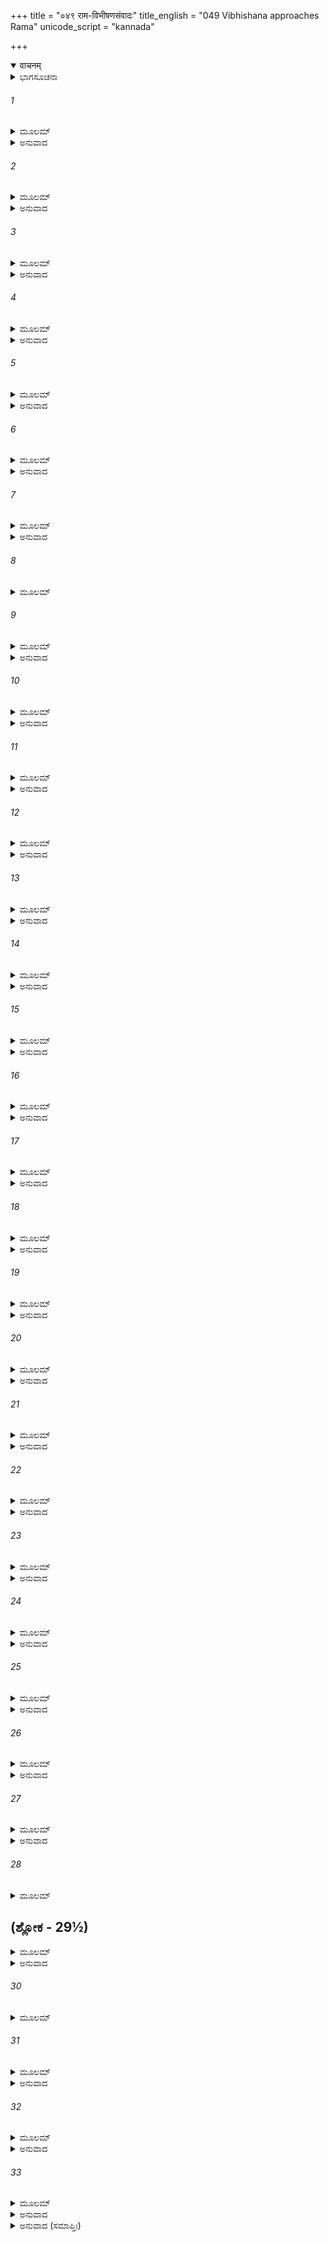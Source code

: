 +++
title = "०४९ राम-विभीषणसंवादः"
title_english = "049 Vibhishana approaches Rama"
unicode_script = "kannada"

+++
<details open><summary>वाचनम्</summary>

<div class="audioEmbed"  caption="श्रीराम-हरिसीताराममूर्ति-घनपाठिभ्यां वचनम्" src="https://archive.org/download/Ramayana-recitation-Sriram-harisItArAmamUrti-Ghanapaati-v2/Kanda_6/Kanda_6_YK-049-Vibhishana_approaches_Rama_0.mp3"></div>
</details>



<details><summary>ಭಾಗಸೂಚನಾ</summary>

ಶ್ರೀರಾಮನು ಎಚ್ಚರಗೊಂಡು ಲಕ್ಷ್ಮಣನಿಗಾಗಿ ವಿಲಪಿಸಿದುದು, ತಾನೂ ಪ್ರಾಣತ್ಯಾಗ ಮಾಡಲು ನಿಶ್ಚಯಿಸಿ ವಾನರರಿಗೆ ಮರಳಿಹೋಗುವಂತೆ ಆಜ್ಞಾಪಿಸಿದುದು
</details>

###### 1


<details><summary>ಮೂಲಮ್</summary>

ಘೋರೇಣ ಶರಬಂಧೇನ  ಬದ್ಧೌ ದಶರಥಾತ್ಮಜೌ ।  
ನಿಃಶ್ವಸಂತೌ ಯಥಾ ನಾಗೌ ಶಯಾನೌ ರುಧಿರೋಕ್ಷಿತೌ ॥
</details>

<details><summary>ಅನುವಾದ</summary>

ಘೋರವಾದ ಸರ್ಪಾಕಾರ ಬಾಣಗಳಿಂದ ಬಂಧಿತರಾದ ದಶರಥಕುಮಾರ ಶ್ರೀರಾಮ-ಲಕ್ಷ್ಮಣರು ರಕ್ತದಲ್ಲಿ ಮುಳುಗಿ ಸರ್ಪಗಳಂತೆ ನಿಟ್ಟುಸಿರು ಬಿಡುತ್ತಾ ಬಿದ್ದಿದ್ದರು.॥1॥
</details>

###### 2


<details><summary>ಮೂಲಮ್</summary>

ಸರ್ವೇ ತೇ ವಾನರಶ್ರೇಷ್ಠಾಃ ಸಸುಗ್ರೀವ ಮಹಾಬಲಾಃ ।  
ಪರಿವಾರ್ಯ ಮಹಾತ್ಮಾನೌ ತಸ್ಥುಃ ಶೋಕಪರಿಪ್ಲುತಾಃ ॥
</details>

<details><summary>ಅನುವಾದ</summary>

ಮಹಾತ್ಮರಾದ ಅವರಿಬ್ಬರ ಸುತ್ತಲೂ ಮುತ್ತಿಕೊಂಡು ಸುಗ್ರೀವಾದಿ ಎಲ್ಲ ಶ್ರೇಷ್ಠ ಮಹಾಬಲಿ ವಾನರವೀರರು ಶೋಕದಲ್ಲಿ ಮುಳುಗಿದ್ದರು.॥2॥
</details>

###### 3


<details><summary>ಮೂಲಮ್</summary>

ಏತಸ್ಮಿನ್ನಂತರೇ ರಾಮಃ ಪ್ರತ್ಯಬುಧ್ಯತ ವೀರ್ಯವಾನ್ ।  
ಸ್ಥಿರತ್ವಾತ್ಸತ್ವ್ವಯೋಗಾಚ್ಚ ಶರೈಃ ಸಂದಾನಿತೋಽಪಿ ಸನ್ ॥
</details>

<details><summary>ಅನುವಾದ</summary>

ಆಗಲೇ ಪರಾಕ್ರಮಿಯಾದ ಶ್ರೀರಾಮನು ನಾಗಪಾಶದಿಂದ ಬಂಧಿತನಾಗಿದ್ದರೂ ಸ್ಥೈರ್ಯದಿಂದಲೂ, ಶಕ್ತಿಸಂಪನ್ನತೆಯಿಂದಲೂ ಮೂರ್ಛೆಯಿಂದ ಎಚ್ಚರಗೊಂಡನು.॥3॥
</details>

###### 4


<details><summary>ಮೂಲಮ್</summary>

ತತೋ ದೃಷ್ಟ್ವಾ ಸರುಧಿರಂ ವಿಷಣ್ಣಂ ಗಾಢಮರ್ಪಿತಮ್ ।  
ಭ್ರಾತರಂ ದೀನವದನಂ ಪರ್ಯದೇವಯದಾತುರಃ ॥
</details>

<details><summary>ಅನುವಾದ</summary>

ಸಹೋದರ ಲಕ್ಷ್ಮಣನು ಬಾಣಗಳಿಂದ ಅತ್ಯಂತ ಗಾಯಗೊಂಡು ರಕ್ತದಿಂದ ತೊಯ್ದುಹೋಗಿದ್ದನು. ಶ್ರೀರಾಮನು ದೀನನಾದವನಾದ ತಮ್ಮನ ಪಕ್ಕದಲ್ಲಿ ನೆಲದ ಮೇಲೆ ಕುಳಿತು ವಿಲಪಿಸತೊಡಗಿದನು.॥4॥
</details>

###### 5


<details><summary>ಮೂಲಮ್</summary>

ಕಿಂ ನು ಮೇ ಸೀತಯಾ ಕಾರ್ಯಂ ಲಬ್ಧಯಾ ಜೀವಿತೇನ ವಾ ।  
ಶಯಾನಂ ಯೋಽದ್ಯ ಪಶ್ಯಾಮಿ ಭ್ರಾತರಂ ಯುಧಿ ನಿರ್ಜಿತಮ್ ॥
</details>

<details><summary>ಅನುವಾದ</summary>

ಅಯ್ಯೋ ! ಇಂದು ಪರಾಜಿತನಾಗಿ ಯುದ್ಧರಂಗದಲ್ಲಿ ಬಿದ್ದಿರುವ ಲಕ್ಷ್ಮಣನನ್ನು ನೋಡಿ, ನನಗೆ ಸೀತೆಯು ದೊರಕಿದರೂ ನನಗೇನಾಗಬೇಕು? ಅಥವಾ ಬದುಕಿದ್ದರೂ ಏನು ಪ್ರಯೋಜನ.॥5॥
</details>

###### 6


<details><summary>ಮೂಲಮ್</summary>

ಶಕ್ಯಾ ಸೀತಾಸಮಾ ನಾರೀ ಮರ್ತ್ಯಲೋಕೇ ವಿಚಿನ್ವತಾ ।  
ನ ಲಕ್ಷ್ಮಣ ಸಮೋ ಭ್ರಾತಾ ಸಚಿವಃ ಸಾಂಪರಾಯಿಕಃ ॥
</details>

<details><summary>ಅನುವಾದ</summary>

ಮನುಷ್ಯ ಲೋಕದಲ್ಲಿ ಹುಡುಕಿದರೆ ನನಗೆ ಸೀತೆಯಂತಹ ಬೇರೆ ಹೆಂಡತಿ ಸಿಗಬಹುದು, ಆದರೆ ಲಕ್ಷ್ಮಣನಂತಹ ಸಹಾಯಕ, ಯುದ್ಧಕುಶಲಿ ಸಹೋದರ ಎಲ್ಲಿಯೂ ಸಿಗಲಾರನು.॥6॥
</details>

###### 7


<details><summary>ಮೂಲಮ್</summary>

ಪರಿತ್ಯಕ್ಷ್ಯಾಮ್ಯಹಂ ಪ್ರಾಣಾನ್ವಾನರಾಣಾಂ ತು ಪಶ್ಯತಾಮ್ ।  
ಯದಿ ಪಂಚತ್ವಮಾಪನ್ನಃ ಸುಮಿತ್ರಾನಂದವರ್ಧನಃ ॥
</details>

<details><summary>ಅನುವಾದ</summary>

ಸುಮಿತ್ರೆಯ ಆನಂದವನ್ನು ಹೆಚ್ಚಿಸುವ ಲಕ್ಷ್ಮಣನು ಅಸುನೀಗಿದರೆ ನಾನು ವಾನರರು ನೋಡುತ್ತಿರುವಂತೆಯೇ ನನ್ನ ಪ್ರಾಣಗಳನ್ನು ತ್ಯಜಿಸುವೆನು.॥7॥
</details>

###### 8


<details><summary>ಮೂಲಮ್</summary>

ಕಿಂ ನು ವಕ್ಷ್ಯಾಮಿ ಕೌಸಲ್ಯಾಂ ಮಾತರಂ ಕಿಂ ನು ಕೈಕಯೀಮ್ ।  
ಕಥಮಂಬಾಂ ಸುಮಿತ್ರಾಂ ಚ ಪುತ್ರ ದರ್ಶನ ಲಾಲಸಾಮ್ ॥
</details>

###### 9


<details><summary>ಮೂಲಮ್</summary>

ವಿವತ್ಸಾಂ ವೇಪಮಾನಾಂ ಚ ವೇಪಂತೀಂ ಕುರರೀಮಿವ ।  
ಕಥಮಾಶ್ಚಾಸಯಿಷ್ಯಾಮಿ ಯದಿ ಯಾಸ್ಯಾಮಿ ತಂ ವಿನಾ ॥
</details>

<details><summary>ಅನುವಾದ</summary>

ಲಕ್ಷ್ಮಣನಿಲ್ಲದೆ ನಾನು ಅಯೋಧ್ಯೆಗೆ ಹೋದರೆ ತಾಯಿ ಕೌಸಲ್ಯೆ ಮತ್ತು ಕೈಕೇಯಿ ಲಕ್ಷ್ಮಣನೆಲ್ಲಿ ಎಂದು ಕೇಳಿದರೆ ಏನೆಂದು ಉತ್ತರಿಸಲಿ? ಮಗನನ್ನು ಕಾಣಬೇಕೆಂದು ಉತ್ಸುಕತೆಯಿಂದಿರುವ, ಕರುವನ್ನು ಅಗಲಿದ ಹಸುವಿನಂತೆ ನಡಗುತ್ತಿರುವ, ಹೆಣ್ಣು ಕುರರ ಪಕ್ಷಿಯಂದೆ ಕೂಗುತ್ತಿರುವ ಮಾತೆ ಸುಮಿತ್ರೆಗೆ ಏನು ಹೇಳಲಿ? ಆಕೆಯನ್ನು ಹೇಗೆ ಸಮಾಧಾನಗೊಳಿಸಲಿ.॥8-9॥
</details>

###### 10


<details><summary>ಮೂಲಮ್</summary>

ಕಥಂ ವಕ್ಷ್ಯಾಮಿ ಶತ್ರುಘ್ನಂ ಭರತಂ ಚ ಯಶಸ್ವಿನಮ್ ।  
ಮಯಾ ಸಹ ವನಂ ಯಾತೋ ವಿನಾ ತೇನಾಹಮಾಗತಃ ॥
</details>

<details><summary>ಅನುವಾದ</summary>

ಯಶಸ್ವೀ ಭರತ-ಶತ್ರುಘ್ನರಲ್ಲಿ-ಲಕ್ಷ್ಮಣ ನನ್ನೊಂದಿಗೆ ವನಕ್ಕೆ ಬಂದಿದ್ದ, ಆದರೆ ನಾನು ಅವನನ್ನು ಅಲ್ಲೇ ಕಳೆದುಕೊಂಡು ಅವನಿಲ್ಲದೆ ಮರಳಿ ಬಂದಿರುವೆನು ಎಂದು ಹೇಗೆ ಹೇಳಲಿ.॥10॥
</details>

###### 11


<details><summary>ಮೂಲಮ್</summary>

ಉಪಾಲಂಭಂ ನ ಶಕ್ಷ್ಯಾಮಿ ಸೋ ಮಂಬಾಸುಮಿತ್ರಯಾ ।  
ಇಹೈವ ದೇಹಂ ತ್ಯಕ್ಷ್ಯಾಮಿ ನಹಿ ಜೀವಿತುಮುತ್ಸಹೇ ॥
</details>

<details><summary>ಅನುವಾದ</summary>

ಇಬ್ಬರೂ ತಾಯಂದಿರ ಸಹಿತ ಸುಮಿತ್ರಾದೇವಿಯ ನಿಂದನೆಯನ್ನು ನಾನು ಸಹಿಸಲಾರೆನು; ಆದ್ದರಿಂದ ಇಲ್ಲೇ ದೇಹತ್ಯಾಗ ಮಾಡುವೆನು. ಈಗ ಬದುಕುಳಿಯುವ ಉತ್ಸಾಹವೇ ನನ್ನಲ್ಲಿ ಇಲ್ಲ.॥11॥
</details>

###### 12


<details><summary>ಮೂಲಮ್</summary>

ಧಿಙ್ಮಾಂ ದುಷ್ಕೃತಕರ್ಮಾಣಮನಾರ್ಯ ಯತ್ಕೃತೇ ಹ್ಯಸೌ ।  
ಲಕ್ಷ್ಮಣಃ ಪತಿತಃ ಶೇತೇ ಶರತಲ್ಪೇ ಗತಾಸುವತ್ ॥
</details>

<details><summary>ಅನುವಾದ</summary>

ನನ್ನಂತಹ ದುಷ್ಕರ್ಮಿ ಮತ್ತು ಅನಾರ್ಯನಿಗೆ ಧಿಕ್ಕಾರವಿರಲಿ. ಅದರಿಂದಲೇ ಲಕ್ಷ್ಮಣನು ಸತ್ತಂತೆ ಬಾಣಗಳ ಶಯ್ಯೆಯಲ್ಲಿ ಮಲಗಿರುವನು.॥12॥
</details>

###### 13


<details><summary>ಮೂಲಮ್</summary>

ತ್ವಂ ನಿತ್ಯಂ ಸವಿಷಣ್ಣಂ ಮಾಮಾಶ್ವಾಸಯಸಿ ಲಕ್ಷ್ಮಣ ।  
ಗತಾಸುರ್ನಾದ್ಯ ಶಕ್ತೋಽಸಿ ಮಾಮಾರ್ತಮಭಿಭಾಷಿತುಮ್ ॥
</details>

<details><summary>ಅನುವಾದ</summary>

ಲಕ್ಷ್ಮಣ ! ನಾನು ಅತ್ಯಂತ ವಿಷಾದದಲ್ಲಿ ಮುಳುಗಿದ್ದಾಗ ನೀನೇ ಸದಾ ನನಗೆ ಆಶ್ವಾಸನ ಕೊಡುತ್ತಿದ್ದೆ. ಆದರೆ ಇಂದು ನೀನು ಪ್ರಾಣಗಳನ್ನು ತೊರೆದಾಗ ನನ್ನಂಥಹ ದುಃಖಿತನಲ್ಲಿ ಮಾತನಾಡಲೂ ಅಸಮರ್ಥನಾಗಿರುವೆ.॥13॥
</details>

###### 14


<details><summary>ಮೂಲಮ್</summary>

ಯೇನಾದ್ಯ ಬಹವೋ ಯುದ್ಧೇ ನಿಹತಾ ರಾಕ್ಷಸಾಃ ಕ್ಷಿತೌ ।  
ತಸ್ಯಾಮೇವಾದ್ಯ ಶೂರಸ್ತ್ವಂ ಶೇಷೇ ವಿನಿಹತಃ ಶನೈಃ ॥
</details>

<details><summary>ಅನುವಾದ</summary>

ತಮ್ಮ! ಯಾವ ರಣಭೂಮಿ ಯಲ್ಲಿ ಇಂದು ನೀನು ಅನೇಕ ರಾಕ್ಷಸರನ್ನು ಕೊಂದಿರುವೆಯೋ, ಅವರಲ್ಲಿ ಶೂರನಾಗಿದ್ದರೂ ನೀನು ಬಾಣಗಳಿಂದ ಹತನಾಗಿ ಮಲಗಿ ಬಿಟ್ಟಿರುವೆ.॥14॥
</details>

###### 15


<details><summary>ಮೂಲಮ್</summary>

ಶಯಾನಃ ಶರತಲ್ಪೇಽಸ್ಮಿನ್ ಸಶೋಣಿತ ಪರಿಸ್ರುತಃ ।  
ಶರಭೂತಸ್ತತೋ ಭಾಸಿ ಭಾಸ್ಕರೋಽಸ್ತಮಿವ ವ್ರಜನ್ ॥
</details>

<details><summary>ಅನುವಾದ</summary>

ಶರತಲ್ಪದಲ್ಲಿ ರಕ್ತದಿಂದ ತೊಯ್ದುಹೋಗಿ ಬಿದ್ದಿರುವೆ, ಬಾಣಗಳಿಂದ ವ್ಯಾಪ್ತನಾಗಿ ಅಸ್ತಾಚಲಕ್ಕೆ ಹೋಗುವ ಸೂರ್ಯನಂತೆ ಪ್ರಕಾಶಿಸುತ್ತಿರುವೆ.॥15॥
</details>

###### 16


<details><summary>ಮೂಲಮ್</summary>

ಬಾಣಾಭಿಹತಮರ್ಮತ್ವಾನ್ನ ಶಕ್ನೋಷೀಹ ಭಾಷಿತುಮ್ ।  
ರುಜಾ ಚಾಬ್ರುವತೋಯಸ್ಯ ದೃಷ್ಟಿ ರಾಗೇಣ ಸೂಚ್ಯತೇ ॥
</details>

<details><summary>ಅನುವಾದ</summary>

ಬಾಣಗಳಿಂದ ನಿನ್ನ ಮರ್ಮಸ್ಥಳ ವಿದೀರ್ಣವಾದ್ದರಿಂದ ನೀನು ಈಗ ಮಾತನಾಡಲಾರೆ; ನೀನು ಮಾತನಾಡದಿದ್ದರೂ ನಿನ್ನ ಕೆಂಪಾದ ಕಣ್ಣುಗಳಿಂದ ನಿನ್ನ ಮಾರ್ಮಿಕಪೀಡೆ ಸೂಚಿಸುತ್ತದೆ.॥16॥
</details>

###### 17


<details><summary>ಮೂಲಮ್</summary>

ಯಥೈವ ಮಾಂ ವನಂ ಯಾಂತಮನುಯಾತೋ ಮಹಾದ್ಯುತಿಃ ।  
ಅಹಮಪ್ಯನುಯಾಸ್ಯಾಮಿ ತಥೈವೈನಂ ಯಮಕ್ಷಯಮ್ ॥
</details>

<details><summary>ಅನುವಾದ</summary>

ವನದ ಯಾತ್ರೆ ಮಾಡುವಾಗ ಮಹಾತೇಜಸ್ವೀ ಲಕ್ಷ್ಮಣನು ಹಿಂದೆ-ಹಿಂದೆ ಬಂದಿದ್ದನು, ಹಾಗೆಯೇ ನಾನೂ ಯಮಲೋಕಕ್ಕೆ ಅವನನ್ನು ಅನುಸರಿಸುವೆನು.॥17॥
</details>

###### 18


<details><summary>ಮೂಲಮ್</summary>

ಇಷ್ಟಬಂಧುಜನೋ ನಿತ್ಯಂ ಮಾಂ ಚ ನಿತ್ಯಮನುವ್ರತಃ ।  
ಇಮಾಮದ್ಯ ಗತೋಽವಸ್ಥಾಂ ಮಮಾನಾರ್ಯಸ್ಯ ದುರ್ನಯೈಃ ॥
</details>

<details><summary>ಅನುವಾದ</summary>

ನನ್ನ ಪ್ರಿಯಬಂಧುಗಳು ನನ್ನಲ್ಲಿ ಅನುರಾಗ ಭಕ್ತಿಭಾವವಿಟ್ಟಂತೆ ಲಕ್ಷ್ಮಣನಲ್ಲಿ ಇಡುತ್ತಿದ್ದರು. ಆ ಲಕ್ಷ್ಮಣನು ಇಂದು ಅನಾರ್ಯಾನಾದ ನನ್ನನ್ನು ದುರ್ನಿತೀಯ ಕಾರಣ ಈ ಸ್ಥಿತಿಗೆ ತಲುಪಿಸಿರುವನು.॥18॥
</details>

###### 19


<details><summary>ಮೂಲಮ್</summary>

ಸುರುಷ್ಟೇನಾಪಿ ವೀರೇಣ  ಲಕ್ಷ್ಮಣೇನ ನ ಸಂಸ್ಮರೇ ।  
ಪರುಷಂ ವಿಪ್ರಿಯಂ ಚಾಪಿ ಶ್ರಾವಿತಂ ತು ಕದಾಚನ ॥
</details>

<details><summary>ಅನುವಾದ</summary>

ಲಕ್ಷ್ಮಣನು ಅತ್ಯಂತ ಕುಪಿತನಾಗಿದ್ದರೂ ನನಗೆ ಎಂದೂ ಯಾವುದೇ ಕಠೋರ, ಅಪ್ರಿಯ ಮಾತನ್ನು ಹೇಳದ ಪ್ರಸಂಗವು ನನ್ನ ಸ್ಮರಣೆಯಲ್ಲಿ ಇಲ್ಲ.॥19॥
</details>

###### 20


<details><summary>ಮೂಲಮ್</summary>

ವಿಸಸರ್ಜೈಕವೇಗೇನ ಪಂಚ ಬಾಣಶತಾನಿ ಯಃ ।  
ಇಷ್ವಸ್ರೇಷ್ವಧಿಕಸ್ತಸ್ಮಾತ್ ಕಾರ್ತವೀರ್ಯಾಚ್ಚ ಲಕ್ಷ್ಮಣಃ ॥
</details>

<details><summary>ಅನುವಾದ</summary>

ಲಕ್ಷ್ಮಣನು ಒಂದೇ ವೇಗದಿಂದ ಐದುನೂರು ಬಾಣಗಳ ಮಳೆಗರೆಯುತ್ತಿದ್ದನು. ಇದರಿಂದ ಧನುರ್ವಿದ್ಯೆಯಲ್ಲಿ ಕಾರ್ತವೀರ್ಯ ಅರ್ಜುನನ್ನು ಮೀರಿಸುತ್ತಿದ್ದನು.॥20॥
</details>

###### 21


<details><summary>ಮೂಲಮ್</summary>

ಅಸೈರಸ್ತ್ರಾಣಿ ಯೋ ಹನ್ಯಾಚ್ಛಕ್ರಸ್ಯಾಪಿ ಮಹಾತ್ಮನಃ ।  
ಸೋಽಯಮುರ್ವ್ಯಾಂ ಹತಃ ಶೇತೇ ಮಹಾರ್ಹಶಯನೋಚಿತಃ ॥
</details>

<details><summary>ಅನುವಾದ</summary>

ತನ್ನ ಅಸ್ತ್ರಗಳಿಂದ ಮಹಾತ್ಮಾ ಇಂದ್ರನ ಅಸ್ತ್ರಗಳನ್ನು ಕತ್ತರಿಸಬಲ್ಲವನೋ, ಅಮೂಲ್ಯ ಶಯ್ಯೆಯಲ್ಲಿ ಮಲಗುತ್ತಿದ್ದನೋ, ಆ ಲಕ್ಷ್ಮಣ ಇಂದು ಸತ್ತುಹೋಗಿ ಭೂಮಿಯಲ್ಲಿ ಮಲಗಿರುವನು.॥21॥
</details>

###### 22


<details><summary>ಮೂಲಮ್</summary>

ತತ್ತು ಮಿಥ್ಯಾ ಪ್ರಲಪ್ತಂ ಮಾಂ ಪ್ರಧಕ್ಷ್ಯತಿನ ಸಂಶಯಃ ।  
ಯನ್ಮಯಾ ನ ಕೃತೋ ರಾಜಾ ರಾಕ್ಷಸಾನಾಂ ವಿಭೀಷಣಃ ॥
</details>

<details><summary>ಅನುವಾದ</summary>

ವಿಭೀಷಣನನ್ನು ನಾನು ರಾಕ್ಷಸರ ರಾಜನನ್ನಾಗಿಸದೇ ಹೋದೆ; ಅದರಿಂದ ನನ್ನ ಆ ಸುಳ್ಳುಪ್ರಲಾಪ ನನ್ನನ್ನು ಸದಾ ಸುಡುತ್ತಿರಬಹುದು; ಇದರಲ್ಲಿ ಸಂಶಯವೇ ಇಲ್ಲ.॥22॥
</details>

###### 23


<details><summary>ಮೂಲಮ್</summary>

ಅಸ್ಮಿನ್ಮುಹೂರ್ತೇ ಸುಗ್ರೀವ ಪ್ರತಿಯಾತುಮಿತೋಽರ್ಹಸಿ ।  
ಮತ್ವಾ ಹೀನಂ ಮಯಾ ರಾಜನ್ ರಾವಣೋಽಭಿಭವಿಷ್ಯತಿ ॥
</details>

<details><summary>ಅನುವಾದ</summary>

ವಾನರರಾಜ ಸುಗ್ರೀವನೇ ! ನೀನು ಈಗಲೇ ಇಲ್ಲಿಂದ ಮರಳಿ ಹೋಗು; ಏಕೆಂದರೆ ನಾನಿಲ್ಲದೆ ಅಸಹಾಯಕನೆಂದು ತಿಳಿದು ರಾವಣನು ನಿನ್ನನ್ನು ತಿರಸ್ಕರಿಸುವನು.॥23॥
</details>

###### 24


<details><summary>ಮೂಲಮ್</summary>

ಅಂಗದಂ ತು ಪುರಸ್ಕೃತ್ಯ ಸಸೈನ್ಯಂ ಸಪರಿಚ್ಛದಮ್ ।  
ಸಾಗರಂ ತರ ಸುಗ್ರೀವ ನೀಲೇನ ಚ ನಲೇನ ಚ ॥
</details>

<details><summary>ಅನುವಾದ</summary>

ಮಿತ್ರ ಸುಗ್ರೀವನೇ! ಸೈನ್ಯ ಮತ್ತು ಸಾಮಗ್ರಿಗಳೊಂದಿಗೆ ಅಂಗದನನ್ನು ಮುಂದಿಟ್ಟು ಕೊಂಡು ನಳ, ನೀಲರೊಂದಿಗೆ ಸಮುದ್ರ ದಾಟಿ ಹೋಗು.॥24॥
</details>

###### 25


<details><summary>ಮೂಲಮ್</summary>

ಕೃತಂ ಹಿ ಸುಮಹತ್ಕರ್ಮ ಯದನ್ಯೈರ್ದುಷ್ಕರಂ ರಣೇ ।  
ಋಕ್ಷರಾಜೇನ ತುಷ್ಯಾಮಿ ಗೋಲಾಂಗೂಲಾಧಿಪೇನ ಚ ॥
</details>

<details><summary>ಅನುವಾದ</summary>

ಗೋಲಾಂಗುಲರ ಒಡೆಯ ಗವಾಕ್ಷ ಮತ್ತು ಋಕ್ಷರಾಜ ಜಾಂಬವಂತರಿಂದ ತುಂಬಾ ಸಂತುಷ್ಟನಾಗಿದ್ದೇನೆ. ಬೇರೆಯವರಿಗೆ ಅತ್ಯಂತ ದುಷ್ಕರವಾದ ಮಹಾ ಪುರಾಷಾರ್ಥ ವನ್ನು ನೀವು ಯುದ್ಧದಲ್ಲಿ ತೋರಿಸಿರುವಿರಿ.॥25॥
</details>

###### 26


<details><summary>ಮೂಲಮ್</summary>

ಅಂಗದೇನ ಕೃತಂ ಕರ್ಮ ಮೈಂದೇನ ದ್ವಿವಿದೇನ ಚ ।  
ಯುದ್ಧಂ ಕೇಸರಿಣಾ ಸಂಖ್ಯೇ ಘೋರಂ ಸಂಪಾತಿನಾ ಕೃತಮ್ ॥
</details>

<details><summary>ಅನುವಾದ</summary>

ಅಂಗದ, ಮೈಂದ, ದ್ವಿವಿದರೂ ಕೂಡಾ ಮಹಾ ಪರಾಕ್ರಮ ಪ್ರಕಟಿಸಿ ರುವರು. ಕೇಸರಿ ಮತ್ತು ಸಂಪಾತಿಯೂ ರಣರಂಗದಲ್ಲಿ ಘೋರ ಯುದ್ಧಮಾಡಿರುವರು.॥26॥
</details>

###### 27


<details><summary>ಮೂಲಮ್</summary>

ಗವಯೇನ ಗವಾಕ್ಷೇಣ ಶರಭೇಣ  ಗಜೇನ ಚ ।  
ಅನ್ಯೈಶ್ಚ ಹರಿಭಿರ್ಯುದ್ಧಂ ಮದರ್ಥೇತ್ಯಕ್ತ  ಜೀವಿತೈಃ ॥
</details>

<details><summary>ಅನುವಾದ</summary>

ಗವಯ, ಗವಾಕ್ಷ, ಶರಭ, ಗಜ ಹಾಗೂ ಇತರ ವಾನರೂ ಕೂಡ ನನಗಾಗಿ ಪ್ರಾಣಗಳ ಹಂಗನ್ನು ತೊರೆದು ಯುದ್ಧಮಾಡಿದ್ದರು.॥27॥
</details>

###### 28


<details><summary>ಮೂಲಮ್</summary>

ನ ಚಾತಿಕ್ರಮಿತುಂ ಶಕ್ಯಂ ದೇವಂ ಸುಗ್ರೀವ ಮಾನುಷೈಃ ।  
ಯತ್ತು ಶಕ್ಯಂ ವಯಸ್ಯೇನ ಸುಹೃದಾ ಚ ಪರಂಮಮ ॥
</details>

## (ಶ್ಲೋಕ - 29½)


<details><summary>ಮೂಲಮ್</summary>

ಕೃತಂ ಸುಗ್ರೀವ ತತ್ಸರ್ವಂ ಭವತಾ ಧರ್ಮಭೀರುಣಾ ।  
ಮಿತ್ರ ಕಾರ್ಯಂ ಕೃತಮಿದಂ ಭವದ್ಬಿರ್ವಾನರರ್ಷಭಾಃ ॥  
ಅನುಜ್ಞಾ ತಾ ಮಯಾ ಸರ್ವೇ ಯಥೇಷ್ಟಂ ಗಂತು ಮರ್ಹಥ ।
</details>

<details><summary>ಅನುವಾದ</summary>

ಸುಗ್ರೀವ! ಮನುಷ್ಯರಿಗೆ ದೈವ ವಿಧಾನವನ್ನು ಮೀರುವುದು ಅಶಕ್ಯವಾಗಿದೆ. ನನ್ನ ಪರಮ ಮಿತ್ರ ಅಥವಾ ಉತ್ತಮ ಸುಹೃದವಾದ್ದರಿಂದ ನಿನ್ನಂತಹ ಧರ್ಮ ಭೀರು ಏನೆಲ್ಲ ಮಾಡಬಲ್ಲನೋ ಅದೆಲ್ಲವನ್ನು ನೀನು ಮಾಡಿರುವೆ. ವಾನರ ಶ್ರೇಷ್ಠನೇ! ನೀವೆಲ್ಲರೂ ಸೇರಿ ಮಿತ್ರನ ಈ ಕಾರ್ಯವನ್ನು ನೆರವೇರಿಸುವಿರಿ. ನೀವೆಲ್ಲರೂ ಎಲ್ಲಿಗೆ ಹೋಗಲು ಬಯಸುವಿರೋ ಅಲ್ಲಿಗೆ ಹೋಗಿ ಎಂದು ನಾನು ಆಜ್ಞಾಪಿಸುತ್ತೇನೆ.॥28-29॥
</details>

###### 30


<details><summary>ಮೂಲಮ್</summary>

ಶುಶ್ರುವುಸ್ತಸ್ಯ ಯೇ ಸರ್ವೇ ವಾನರಾಃ ಪರಿದೇವಿತಮ್ ॥
</details>

###### 31


<details><summary>ಮೂಲಮ್</summary>

ವರ್ತಯಾಂಚಕ್ರಿರೇಽಶ್ರೂಣಿ ನೇತ್ರೈಃ ಕೃಷ್ಣೇತರೇಕ್ಷಣಾಃ॥
</details>

<details><summary>ಅನುವಾದ</summary>

ಭಗವಾನ್ ಶ್ರೀರಾಮನ ಈ ವಿಲಾಪವನ್ನು ಕೇಳಿ, ಪಿಂಗಾಕ್ಷರಾದ ವಾನರರು ಕಣ್ಣೀರು ಕೋಡಿಯನ್ನೇ ಹರಿಸಿದರು.॥30-31॥
</details>

###### 32


<details><summary>ಮೂಲಮ್</summary>

ತತಃ ಸರ್ವಾಣ್ಯನೀಕಾನಿ ಸ್ಥಾಪಯಿತ್ವಾ ವಿಭೀಷಣಃ ।  
ಆಜಗಾಮ ಗದಾಪಾಣಿಸ್ತ್ವರಿತಂ ಯತ್ರ ರಾಘವಃ ॥
</details>

<details><summary>ಅನುವಾದ</summary>

ಅನಂತರ ಸಮಸ್ತ ಸೈನ್ಯವನ್ನು ವ್ಯವಸ್ಥಿತಗೊಳಿಸಿ, ಗದಾಪಾಣಿಯಾದ ವಿಭೀಷಣನು ಶ್ರೀರಾಮಚಂದ್ರನಿದ್ದಲ್ಲಿಗೆ ಕೂಡಲೇ ಬಂದನು.॥32॥
</details>

###### 33


<details><summary>ಮೂಲಮ್</summary>

ತಂ ದೃಷ್ಟ್ವಾ ತ್ವರಿತಂ ಯಾಂತಂ ನೀಲಾಂಜನಚಯೋಪಮಮ್ ।  
ವಾನರಾ ದುದ್ರುವುಃ ಸರ್ವೇ ಮನ್ಯಮಾನಾಸ್ತು ರಾವಣಿಮ್ ॥
</details>

<details><summary>ಅನುವಾದ</summary>

ಕಪ್ಪಾದ ಇದ್ದಲು ರಾಶಿಯಂತಿದ್ದ ಕೃಷ್ಣಕಾಂತಿಯ ವಿಭೀಷಣನು ಅವಸರವಾಗಿ ಬಂದಿರುವುದನ್ನು ನೋಡಿ, ಅವನನ್ನು ರಾವಣಪುತ್ರ ಇಂದ್ರಜಿತುವೆಂದು ತಿಳಿದು ವಾನರರು ಚಲ್ಲಾಪಿಲ್ಲಿಯಾಗಿ ಓಡತೊಡಗಿದರು.॥33॥
</details>

<details><summary>ಅನುವಾದ (ಸಮಾಪ್ತಿಃ)</summary>

ಶ್ರೀವಾಲ್ಮೀಕಿ ವಿರಚಿತ ಆರ್ಷರಾಮಾಯಣ ಆದಿಕಾವ್ಯದ ಯುದ್ಧಕಾಂಡದಲ್ಲಿ ನಲವತ್ತೊಂಭತ್ತನೆಯ ಸರ್ಗ ಪೂರ್ಣವಾಯಿತು.॥49॥
</details>
